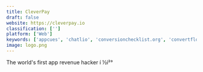 ```yaml
---
title: CleverPay
draft: false 
website: https://cleverpay.io
classification: ['']
platform: ['Web']
keywords: ['appcues', 'chatlio', 'conversionchecklist.org', 'convertflow', 'convertloop', 'digital_psychology', 'engage_master', 'fomo', 'hoversignal', 'intercom', 'lead_wagon', 'magnify', 'novocall', 'owlead', 'proof', 'repuso', 'revoice', 'sales_list_by_prospect.io', 'shoppy', 'taggstar', 'textpuff', 'tweetfavy', 'twiends']
image: logo.png
---
```

The world's first app revenue hacker í ½í²°